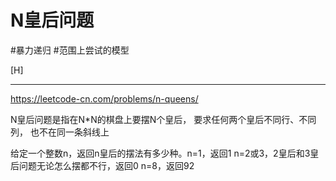 # N皇后问题

#暴力递归 
#范围上尝试的模型 

[H]

---
https://leetcode-cn.com/problems/n-queens/


N皇后问题是指在N\*N的棋盘上要摆N个皇后，
要求任何两个皇后不同行、不同列， 也不在同一条斜线上

给定一个整数n，返回n皇后的摆法有多少种。n=1，返回1
n=2或3，2皇后和3皇后问题无论怎么摆都不行，返回0
n=8，返回92



